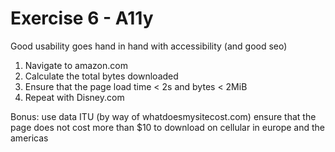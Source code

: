 # Exercise 6 - A11y
Good usability goes hand in hand with accessibility (and good seo)

1. Navigate to amazon.com
2. Calculate the total bytes downloaded
3. Ensure that the page load time < 2s and bytes < 2MiB
4. Repeat with Disney.com

Bonus: use data ITU (by way of whatdoesmysitecost.com) ensure that the page does not cost more than $10 to download 
on cellular in europe and the americas